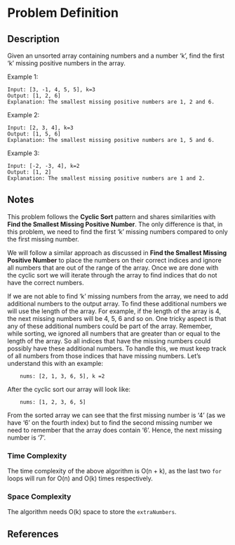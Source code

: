 # Problem Definition

## Description

Given an unsorted array containing numbers and a number ‘k’, find the first ‘k’ missing positive numbers in the array.

Example 1:

```plaintext
Input: [3, -1, 4, 5, 5], k=3
Output: [1, 2, 6]
Explanation: The smallest missing positive numbers are 1, 2 and 6.
```

Example 2:

```plaintext
Input: [2, 3, 4], k=3
Output: [1, 5, 6]
Explanation: The smallest missing positive numbers are 1, 5 and 6.
```

Example 3:

```plaintext
Input: [-2, -3, 4], k=2
Output: [1, 2]
Explanation: The smallest missing positive numbers are 1 and 2.
```

## Notes

This problem follows the **Cyclic Sort** pattern and shares similarities with **Find the Smallest Missing Positive Number**. The only difference is that, in this problem, we need to find the first ‘k’ missing numbers compared to only the first missing number.

We will follow a similar approach as discussed in **Find the Smallest Missing Positive Number** to place the numbers on their correct indices and ignore all numbers that are out of the range of the array. Once we are done with the cyclic sort we will iterate through the array to find indices that do not have the correct numbers.

If we are not able to find ‘k’ missing numbers from the array, we need to add additional numbers to the output array. To find these additional numbers we will use the length of the array. For example, if the length of the array is 4, the next missing numbers will be 4, 5, 6 and so on. One tricky aspect is that any of these additional numbers could be part of the array. Remember, while sorting, we ignored all numbers that are greater than or equal to the length of the array. So all indices that have the missing numbers could possibly have these additional numbers. To handle this, we must keep track of all numbers from those indices that have missing numbers. Let’s understand this with an example:

```plaintext
    nums: [2, 1, 3, 6, 5], k =2
```

After the cyclic sort our array will look like:

```plaintext
    nums: [1, 2, 3, 6, 5]
```

From the sorted array we can see that the first missing number is ‘4’ (as we have ‘6’ on the fourth index) but to find the second missing number we need to remember that the array does contain ‘6’. Hence, the next missing number is ‘7’.

### Time Complexity

The time complexity of the above algorithm is O(n + k), as the last two `for` loops will run for O(n) and O(k) times respectively.

### Space Complexity

The algorithm needs O(k) space to store the `extraNumbers`.

## References
